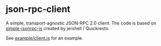 # json-rpc-client

A simple, transport-agnostic JSON-RPC 2.0 client.
The code is based on [simple-jsonrpc-js](https://github.com/jershell/simple-jsonrpc-js) created by jershell / Quickresto.

See [example/client.js](examples/client.js) for an example.
